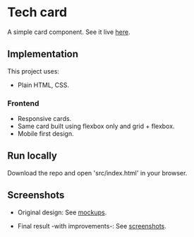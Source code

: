 # Tech card

A simple card component. See it live [here](https://tasxatzial.github.io/tech-card-component).

## Implementation

This project uses:

* Plain HTML, CSS.

### Frontend

* Responsive cards.
* Same card built using flexbox only and grid + flexbox.
* Mobile first design.

## Run locally

Download the repo and open 'src/index.html' in your browser.

## Screenshots

* Original design: See [mockups](mockups/).

* Final result -with improvements-: See [screenshots](screenshots/).
